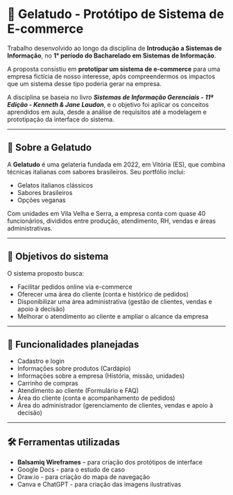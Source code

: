 # 🍦 Gelatudo - Protótipo de Sistema de E-commerce

Trabalho desenvolvido ao longo da disciplina de **Introdução a Sistemas de Informação**, no **1° período do Bacharelado em Sistemas de Informação**.

A proposta consistiu em **prototipar um sistema de e-commerce** para uma empresa fictícia de nosso interesse, após compreendermos os impactos que um sistema desse tipo poderia gerar na empresa.

A disciplina se baseia no livro **_Sistemas de Informação Gerenciais - 11ª Edição - Kenneth & Jane Laudon_**, e o objetivo foi aplicar os conceitos aprendidos em aula, desde a análise de requisitos até a modelagem e prototipação da interface do sistema.

---

## 🏢 Sobre a Gelatudo

A **Gelatudo** é uma gelateria fundada em 2022, em Vitória (ES), que combina técnicas italianas com sabores brasileiros. Seu portfólio inclui:
- Gelatos italianos clássicos
- Sabores brasileiros
- Opções veganas

Com unidades em Vila Velha e Serra, a empresa conta com quase 40 funcionários, divididos entre produção, atendimento, RH, vendas e áreas administrativas.

---

## 🎯 Objetivos do sistema

O sistema proposto busca:
- Facilitar pedidos online via e-commerce
- Oferecer uma área do cliente (conta e histórico de pedidos)
- Disponibilizar uma área administrativa (gestão de clientes, vendas e apoio à decisão)
- Melhorar o atendimento ao cliente e ampliar o alcance da empresa

---

## 🧩 Funcionalidades planejadas

- Cadastro e login
- Informações sobre produtos (Cardápio)
- Informações sobre a empresa (História, missão, unidades)
- Carrinho de compras 
- Atendimento ao cliente (Formulário e FAQ)
- Área do cliente (conta e acompanhamento de pedidos)
- Área do administrador (gerenciamento de clientes, vendas e apoio à decisão)
  
---

## 🛠️ Ferramentas utilizadas

- **Balsamiq Wireframes** – para criação dos protótipos de interface
- Google Docs - para o estudo de caso
- Draw.io - para criação do mapa de navegação
- Canva e ChatGPT - para criação das imagens ilustrativas
